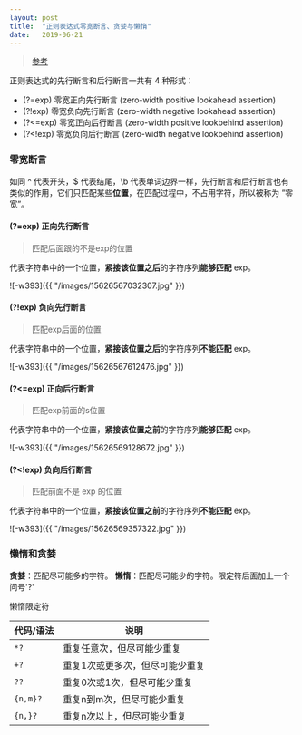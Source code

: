 ```yaml
---
layout: post
title:  "正则表达式零宽断言、贪婪与懒惰"
date:   2019-06-21
---
```


> [参考](https:/blog.51cto.com/cnn237111/749047)

正则表达式的先行断言和后行断言一共有 4 种形式：
* (?=exp) 零宽正向先行断言 (zero-width positive lookahead assertion)
* (?!exp) 零宽负向先行断言 (zero-width negative lookahead assertion)
* (?<=exp) 零宽正向后行断言 (zero-width positive lookbehind assertion)
* (?<!exp) 零宽负向后行断言 (zero-width negative lookbehind assertion)

### 零宽断言

如同 ^ 代表开头，$ 代表结尾，\b 代表单词边界一样，先行断言和后行断言也有类似的作用，它们只匹配某些**位置**，在匹配过程中，不占用字符，所以被称为 “零宽”。

#### (?=exp) 正向先行断言

> 匹配后面跟的不是exp的位置

代表字符串中的一个位置，**紧接该位置之后**的字符序列**能够匹配** exp。

![-w393]({{ "/images/15626567032307.jpg" }})

#### (?!exp) 负向先行断言

> 匹配exp后面的位置

代表字符串中的一个位置，**紧接该位置之后**的字符序列**不能匹配** exp。

![-w393]({{ "/images/15626567612476.jpg" }})

#### (?<=exp) 正向后行断言

> 匹配exp前面的s位置

代表字符串中的一个位置，**紧接该位置之前**的字符序列**能够匹配** exp。

![-w393]({{ "/images/15626569128672.jpg" }})

#### (?<!exp) 负向后行断言

> 匹配前面不是 exp 的位置

代表字符串中的一个位置，**紧接该位置之前**的字符序列**不能匹配** exp。

![-w393]({{ "/images/15626569357322.jpg" }})

### 懒惰和贪婪

**贪婪**：匹配尽可能多的字符。
**懒惰**：匹配尽可能少的字符。限定符后面加上一个问号'?'

懒惰限定符

| 代码/语法 | 说明 |
| --- | --- |
| `*?` | 重复任意次，但尽可能少重复 |
| `+?` | 重复1次或更多次，但尽可能少重复 |
| `??` | 重复0次或1次，但尽可能少重复 |
| `{n,m}?` | 重复n到m次，但尽可能少重复 |
| `{n,}?` | 重复n次以上，但尽可能少重复 |

